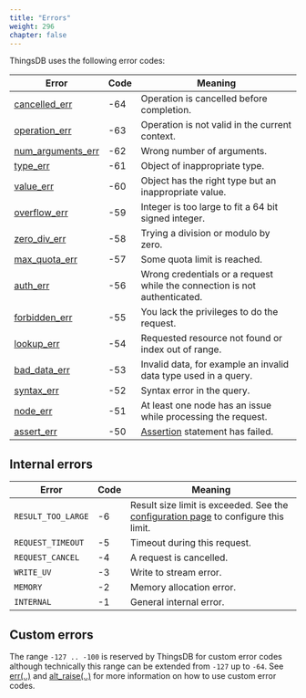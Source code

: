 ```yaml
---
title: "Errors"
weight: 296
chapter: false
---
```


ThingsDB uses the following error codes:

Error | Code | Meaning
------| ---- | -------
[cancelled_err](./cancelled_err) | -64 | Operation is cancelled before completion.
[operation_err](./operation_err) | -63 | Operation is not valid in the current context.
[num_arguments_err](./num_arguments_err) | -62 | Wrong number of arguments.
[type_err](./type_err) | -61 | Object of inappropriate type.
[value_err](./value_err) | -60 | Object has the right type but an inappropriate value.
[overflow_err](./overflow_err) | -59 | Integer is too large to fit a 64 bit signed integer.
[zero_div_err](./zero_div_err) | -58 | Trying a division or modulo by zero.
[max_quota_err](./max_quota_err) | -57 | Some quota limit is reached.
[auth_err](./auth_err)| -56 | Wrong credentials or a request while the connection is not authenticated.
[forbidden_err](./forbidden_err) | -55 | You lack the privileges to do the request.
[lookup_err](./lookup_err) | -54 | Requested resource not found or index out of range.
[bad_data_err](./bad_data_err) | -53 | Invalid data, for example an invalid data type used in a query.
[syntax_err](./syntax_err)| -52 | Syntax error in the query.
[node_err](./node_err) | -51 | At least one node has an issue while processing the request.
[assert_err](./assert_err)| -50 | [Assertion](../collection-api/assert) statement has failed.

## Internal errors

Error | Code | Meaning
------| ---- | -------
`RESULT_TOO_LARGE` | -6 | Result size limit is exceeded. See the [configuration page](../getting-started/configuration) to configure this limit.
`REQUEST_TIMEOUT` | -5 | Timeout during this request.
`REQUEST_CANCEL` | -4 | A request is cancelled.
`WRITE_UV` | -3 | Write to stream error.
`MEMORY` | -2 | Memory allocation error.
`INTERNAL` | -1 | General internal error.

## Custom errors

The range `-127 .. -100` is reserved by ThingsDB for custom error codes although technically this range can be extended from `-127` up to `-64`.
See [err(..)](../collection-api/err) and [alt_raise(..)](../collection-api/err) for more information on how to use custom error codes.

